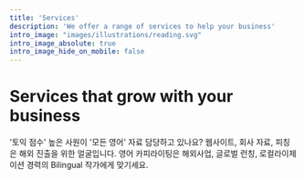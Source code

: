 ```yaml
---
title: 'Services'
description: 'We offer a range of services to help your business'
intro_image: "images/illustrations/reading.svg"
intro_image_absolute: true
intro_image_hide_on_mobile: false
---
```


# Services that grow with your business

'토익 점수' 높은 사원이 '모든 영어' 자료 담당하고 있나요? 웹사이트, 회사 자료, 피칭은 해외 진출을 위한 얼굴입니다. 영어 카피라이팅은 해외사업, 글로벌 런칭, 로컬라이제이션 경력의 Bilingual 작가에게 맞기세요. 
